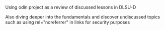 Using odin project as a review of discussed lessons in DLSU-D

Also diving deeper into the fundamentals and discover undiscussed topics such as using rel="noreferrer" in links for security purposes
